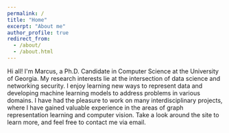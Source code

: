 ```yaml
---
permalink: /
title: "Home"
excerpt: "About me"
author_profile: true
redirect_from: 
  - /about/
  - /about.html
---
```


Hi all! I'm Marcus, a Ph.D. Candidate in Computer Science at the University of Georgia. My research interests lie at the intersection of data science and networking security. I enjoy learning new ways to represent data and developing machine learning models to address problems in various domains. I have had the pleasure to work on many interdisciplinary projects, where I have gained valuable experience in the areas of graph representation learning and computer vision. Take a look around the site to learn more, and feel free to contact me via email.
